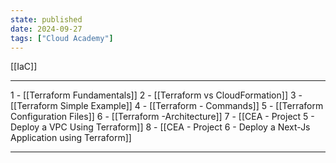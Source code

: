 ```yaml
---
state: published
date: 2024-09-27
tags: ["Cloud Academy"]
---
```


[[IaC]]

---
1 - [[Terraform Fundamentals]]
2 - [[Terraform vs CloudFormation]]
3 - [[Terraform Simple Example]]
4 - [[Terraform - Commands]]
5 - [[Terraform Configuration Files]]
6 - [[Terraform -Architecture]]
7 - [[CEA - Project 5 - Deploy a VPC Using Terraform]]
8 - [[CEA - Project 6 - Deploy a Next-Js Application using Terraform]]

---

